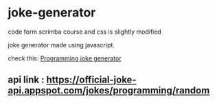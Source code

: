 # joke-generator
code form scrimba course and css is slightly modified

joke generator made using javascript.

check this:
<a href="https://jokesgenerator.herokuapp.com/"> Programming joke generator</a>

## api link : https://official-joke-api.appspot.com/jokes/programming/random
